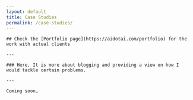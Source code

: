 ```yaml
---
layout: default
title: Case Studies
permalink: /case-studies/
---
```


<div class="full-width-section projects-wrapper">
  <div class="projects-section">
    
    ## Check the [Portfolio page](https://aidotai.com/portfolio) for the work with actual clients

    ---

    ### Here, It is more about blogging and providing a view on how I would tackle certain problems.

    ---

    Coming soon…

  </div>
</div>